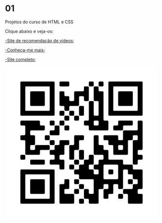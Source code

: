 # 01
Projetos do curso de HTML e CSS

Clique abaixo e veja-os:
<p></p>
<a href="https://marciojorgemelo.github.io/01/sitedevideos/index.html">-Site de recomendação de vídeos</a>;
<p></p>
<a href="https://marciojorgemelo.github.io/01/redes-sociais/index.html">-Conheça-me mais</a>;
<p></p>
<a href="https://marciojorgemelo.github.io/01/site-android/index.html">-Site completo</a>;
<p></p>
<img src="qrcode.png" alt="QRcodedoportfólio"></img>
 
